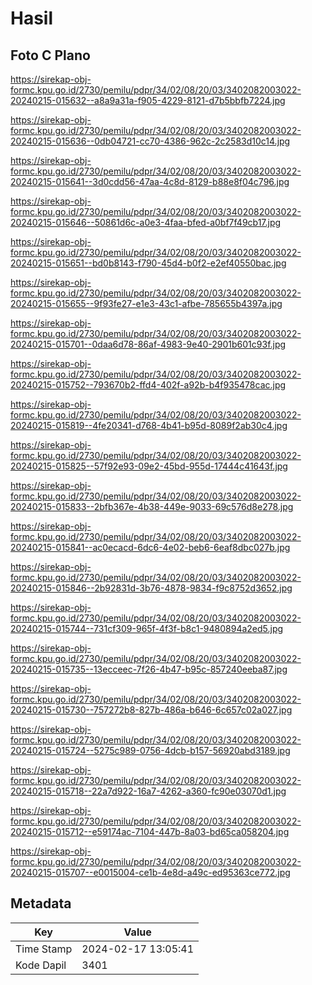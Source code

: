 # Hasil

## Foto C Plano

https://sirekap-obj-formc.kpu.go.id/2730/pemilu/pdpr/34/02/08/20/03/3402082003022-20240215-015632--a8a9a31a-f905-4229-8121-d7b5bbfb7224.jpg

https://sirekap-obj-formc.kpu.go.id/2730/pemilu/pdpr/34/02/08/20/03/3402082003022-20240215-015636--0db04721-cc70-4386-962c-2c2583d10c14.jpg

https://sirekap-obj-formc.kpu.go.id/2730/pemilu/pdpr/34/02/08/20/03/3402082003022-20240215-015641--3d0cdd56-47aa-4c8d-8129-b88e8f04c796.jpg

https://sirekap-obj-formc.kpu.go.id/2730/pemilu/pdpr/34/02/08/20/03/3402082003022-20240215-015646--50861d6c-a0e3-4faa-bfed-a0bf7f49cb17.jpg

https://sirekap-obj-formc.kpu.go.id/2730/pemilu/pdpr/34/02/08/20/03/3402082003022-20240215-015651--bd0b8143-f790-45d4-b0f2-e2ef40550bac.jpg

https://sirekap-obj-formc.kpu.go.id/2730/pemilu/pdpr/34/02/08/20/03/3402082003022-20240215-015655--9f93fe27-e1e3-43c1-afbe-785655b4397a.jpg

https://sirekap-obj-formc.kpu.go.id/2730/pemilu/pdpr/34/02/08/20/03/3402082003022-20240215-015701--0daa6d78-86af-4983-9e40-2901b601c93f.jpg

https://sirekap-obj-formc.kpu.go.id/2730/pemilu/pdpr/34/02/08/20/03/3402082003022-20240215-015752--793670b2-ffd4-402f-a92b-b4f935478cac.jpg

https://sirekap-obj-formc.kpu.go.id/2730/pemilu/pdpr/34/02/08/20/03/3402082003022-20240215-015819--4fe20341-d768-4b41-b95d-8089f2ab30c4.jpg

https://sirekap-obj-formc.kpu.go.id/2730/pemilu/pdpr/34/02/08/20/03/3402082003022-20240215-015825--57f92e93-09e2-45bd-955d-17444c41643f.jpg

https://sirekap-obj-formc.kpu.go.id/2730/pemilu/pdpr/34/02/08/20/03/3402082003022-20240215-015833--2bfb367e-4b38-449e-9033-69c576d8e278.jpg

https://sirekap-obj-formc.kpu.go.id/2730/pemilu/pdpr/34/02/08/20/03/3402082003022-20240215-015841--ac0ecacd-6dc6-4e02-beb6-6eaf8dbc027b.jpg

https://sirekap-obj-formc.kpu.go.id/2730/pemilu/pdpr/34/02/08/20/03/3402082003022-20240215-015846--2b92831d-3b76-4878-9834-f9c8752d3652.jpg

https://sirekap-obj-formc.kpu.go.id/2730/pemilu/pdpr/34/02/08/20/03/3402082003022-20240215-015744--731cf309-965f-4f3f-b8c1-9480894a2ed5.jpg

https://sirekap-obj-formc.kpu.go.id/2730/pemilu/pdpr/34/02/08/20/03/3402082003022-20240215-015735--13ecceec-7f26-4b47-b95c-857240eeba87.jpg

https://sirekap-obj-formc.kpu.go.id/2730/pemilu/pdpr/34/02/08/20/03/3402082003022-20240215-015730--757272b8-827b-486a-b646-6c657c02a027.jpg

https://sirekap-obj-formc.kpu.go.id/2730/pemilu/pdpr/34/02/08/20/03/3402082003022-20240215-015724--5275c989-0756-4dcb-b157-56920abd3189.jpg

https://sirekap-obj-formc.kpu.go.id/2730/pemilu/pdpr/34/02/08/20/03/3402082003022-20240215-015718--22a7d922-16a7-4262-a360-fc90e03070d1.jpg

https://sirekap-obj-formc.kpu.go.id/2730/pemilu/pdpr/34/02/08/20/03/3402082003022-20240215-015712--e59174ac-7104-447b-8a03-bd65ca058204.jpg

https://sirekap-obj-formc.kpu.go.id/2730/pemilu/pdpr/34/02/08/20/03/3402082003022-20240215-015707--e0015004-ce1b-4e8d-a49c-ed95363ce772.jpg


## Metadata

| Key        | Value               |
| ---------- | ------------------- |
| Time Stamp | 2024-02-17 13:05:41 |
| Kode Dapil | 3401                |



